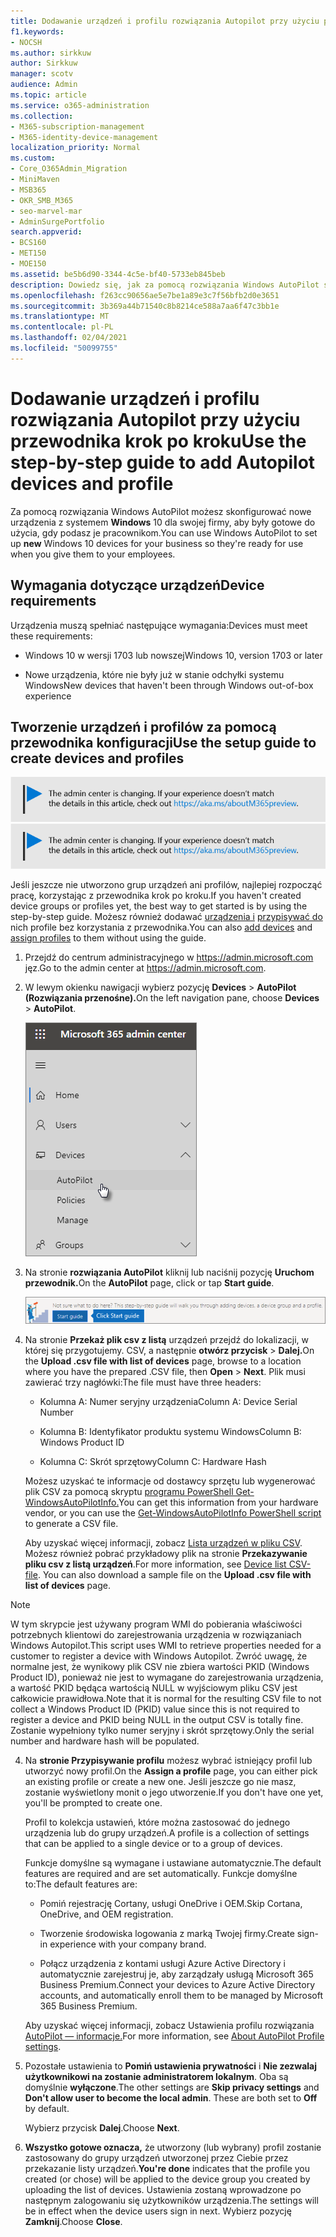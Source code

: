 ```yaml
---
title: Dodawanie urządzeń i profilu rozwiązania Autopilot przy użyciu przewodnika krok po kroku
f1.keywords:
- NOCSH
ms.author: sirkkuw
author: Sirkkuw
manager: scotv
audience: Admin
ms.topic: article
ms.service: o365-administration
ms.collection:
- M365-subscription-management
- M365-identity-device-management
localization_priority: Normal
ms.custom:
- Core_O365Admin_Migration
- MiniMaven
- MSB365
- OKR_SMB_M365
- seo-marvel-mar
- AdminSurgePortfolio
search.appverid:
- BCS160
- MET150
- MOE150
ms.assetid: be5b6d90-3344-4c5e-bf40-5733eb845beb
description: Dowiedz się, jak za pomocą rozwiązania Windows AutoPilot skonfigurować nowe urządzenia z systemem Windows 10 dla swojej firmy, aby były gotowe do użytku przez pracowników.
ms.openlocfilehash: f263cc90656ae5e7be1a89e3c7f56bfb2d0e3651
ms.sourcegitcommit: 3b369a44b71540c8b8214ce588a7aa6f47c3bb1e
ms.translationtype: MT
ms.contentlocale: pl-PL
ms.lasthandoff: 02/04/2021
ms.locfileid: "50099755"
---
```

# <a name="use-the-step-by-step-guide-to-add-autopilot-devices-and-profile"></a><span data-ttu-id="2f0fd-103">Dodawanie urządzeń i profilu rozwiązania Autopilot przy użyciu przewodnika krok po kroku</span><span class="sxs-lookup"><span data-stu-id="2f0fd-103">Use the step-by-step guide to add Autopilot devices and profile</span></span>

<span data-ttu-id="2f0fd-104">Za pomocą rozwiązania Windows AutoPilot możesz skonfigurować nowe urządzenia z systemem **Windows** 10 dla swojej firmy, aby były gotowe do użycia, gdy podasz je pracownikom.</span><span class="sxs-lookup"><span data-stu-id="2f0fd-104">You can use Windows AutoPilot to set up **new** Windows 10 devices for your business so they're ready for use when you give them to your employees.</span></span>
  
## <a name="device-requirements"></a><span data-ttu-id="2f0fd-105">Wymagania dotyczące urządzeń</span><span class="sxs-lookup"><span data-stu-id="2f0fd-105">Device requirements</span></span>

<span data-ttu-id="2f0fd-106">Urządzenia muszą spełniać następujące wymagania:</span><span class="sxs-lookup"><span data-stu-id="2f0fd-106">Devices must meet these requirements:</span></span>
  
- <span data-ttu-id="2f0fd-107">Windows 10 w wersji 1703 lub nowszej</span><span class="sxs-lookup"><span data-stu-id="2f0fd-107">Windows 10, version 1703 or later</span></span>
    
- <span data-ttu-id="2f0fd-108">Nowe urządzenia, które nie były już w stanie odchyłki systemu Windows</span><span class="sxs-lookup"><span data-stu-id="2f0fd-108">New devices that haven't been through Windows out-of-box experience</span></span>
    
## <a name="use-the-setup-guide-to-create-devices-and-profiles"></a><span data-ttu-id="2f0fd-109">Tworzenie urządzeń i profilów za pomocą przewodnika konfiguracji</span><span class="sxs-lookup"><span data-stu-id="2f0fd-109">Use the setup guide to create devices and profiles</span></span>

<span data-ttu-id="2f0fd-110">[![Etykieta informująca, że centrum administracyjne zmienia się, a więcej informacji na ten temat możesz znaleźć w witrynie aka.ms/aboutM365preview.](../media/m365admincenterchanging.png)](https://docs.microsoft.com/office365/admin/microsoft-365-admin-center-preview)</span><span class="sxs-lookup"><span data-stu-id="2f0fd-110">[![Label to let you know the admin center is changing and you can find more details at aka.ms/aboutM365preview.](../media/m365admincenterchanging.png)](https://docs.microsoft.com/office365/admin/microsoft-365-admin-center-preview)</span></span>

<span data-ttu-id="2f0fd-111">Jeśli jeszcze nie utworzono grup urządzeń ani profilów, najlepiej rozpocząć pracę, korzystając z przewodnika krok po kroku.</span><span class="sxs-lookup"><span data-stu-id="2f0fd-111">If you haven't created device groups or profiles yet, the best way to get started is by using the step-by-step guide.</span></span> <span data-ttu-id="2f0fd-112">Możesz również dodawać [urządzenia i](create-and-edit-autopilot-devices.md) [przypisywać do](create-and-edit-autopilot-profiles.md) nich profile bez korzystania z przewodnika.</span><span class="sxs-lookup"><span data-stu-id="2f0fd-112">You can also [add devices](create-and-edit-autopilot-devices.md) and [assign profiles](create-and-edit-autopilot-profiles.md) to them without using the guide.</span></span> 
  
1. <span data-ttu-id="2f0fd-113">Przejdź do centrum administracyjnego w <a href="https://go.microsoft.com/fwlink/p/?linkid=837890" target="_blank">https://admin.microsoft.com</a> jęz.</span><span class="sxs-lookup"><span data-stu-id="2f0fd-113">Go to the admin center at <a href="https://go.microsoft.com/fwlink/p/?linkid=837890" target="_blank">https://admin.microsoft.com</a>.</span></span>

2. <span data-ttu-id="2f0fd-114">W lewym okienku nawigacji wybierz pozycję **Devices** \> **AutoPilot (Rozwiązania przenośne).**</span><span class="sxs-lookup"><span data-stu-id="2f0fd-114">On the left navigation pane, choose **Devices** \> **AutoPilot**.</span></span>

    ![W centrum administracyjnym wybierz urządzenia, a następnie pozycję AutoPilot.](../media/AutoPilot.png)
  
2. <span data-ttu-id="2f0fd-116">Na stronie **rozwiązania AutoPilot** kliknij lub naciśnij pozycję **Uruchom przewodnik.**</span><span class="sxs-lookup"><span data-stu-id="2f0fd-116">On the **AutoPilot** page, click or tap **Start guide**.</span></span>
    
    ![Click Start guide for step-by-step instructions for Autopilot.](../media/31662655-d1e6-437d-87ea-c0dec5da56f7.png)
  
3. <span data-ttu-id="2f0fd-118">Na stronie **Przekaż plik csv z listą** urządzeń przejdź do lokalizacji, w której się przygotujemy. CSV, a następnie **otwórz przycisk** \> **Dalej.**</span><span class="sxs-lookup"><span data-stu-id="2f0fd-118">On the **Upload .csv file with list of devices** page, browse to a location where you have the prepared .CSV file, then **Open** \> **Next**.</span></span> <span data-ttu-id="2f0fd-119">Plik musi zawierać trzy nagłówki:</span><span class="sxs-lookup"><span data-stu-id="2f0fd-119">The file must have three headers:</span></span>
    
    - <span data-ttu-id="2f0fd-120">Kolumna A: Numer seryjny urządzenia</span><span class="sxs-lookup"><span data-stu-id="2f0fd-120">Column A: Device Serial Number</span></span>
    
    - <span data-ttu-id="2f0fd-121">Kolumna B: Identyfikator produktu systemu Windows</span><span class="sxs-lookup"><span data-stu-id="2f0fd-121">Column B: Windows Product ID</span></span>
    
    - <span data-ttu-id="2f0fd-122">Kolumna C: Skrót sprzętowy</span><span class="sxs-lookup"><span data-stu-id="2f0fd-122">Column C: Hardware Hash</span></span>
    
    <span data-ttu-id="2f0fd-123">Możesz uzyskać te informacje od dostawcy sprzętu lub wygenerować plik CSV za pomocą skryptu [programu PowerShell Get-WindowsAutoPilotInfo.](https://www.powershellgallery.com/packages/Get-WindowsAutoPilotInfo)</span><span class="sxs-lookup"><span data-stu-id="2f0fd-123">You can get this information from your hardware vendor, or you can use the [Get-WindowsAutoPilotInfo PowerShell script](https://www.powershellgallery.com/packages/Get-WindowsAutoPilotInfo) to generate a CSV file.</span></span> 
    
    <span data-ttu-id="2f0fd-p103">Aby uzyskać więcej informacji, zobacz [Lista urządzeń w pliku CSV](https://docs.microsoft.com/microsoft-365/admin/misc/device-list). Możesz również pobrać przykładowy plik na stronie **Przekazywanie pliku csv z listą urządzeń**.</span><span class="sxs-lookup"><span data-stu-id="2f0fd-p103">For more information, see [Device list CSV-file](https://docs.microsoft.com/microsoft-365/admin/misc/device-list). You can also download a sample file on the **Upload .csv file with list of devices** page.</span></span> 
    
> [!NOTE]
> <span data-ttu-id="2f0fd-126">W tym skrypcie jest używany program WMI do pobierania właściwości potrzebnych klientowi do zarejestrowania urządzenia w rozwiązaniach Windows Autopilot.</span><span class="sxs-lookup"><span data-stu-id="2f0fd-126">This script uses WMI to retrieve properties needed for a customer to register a device with Windows Autopilot.</span></span> <span data-ttu-id="2f0fd-127">Zwróć uwagę, że normalne jest, że wynikowy plik CSV nie zbiera wartości PKID (Windows Product ID), ponieważ nie jest to wymagane do zarejestrowania urządzenia, a wartość PKID będąca wartością NULL w wyjściowym pliku CSV jest całkowicie prawidłowa.</span><span class="sxs-lookup"><span data-stu-id="2f0fd-127">Note that it is normal for the resulting CSV file to not collect a Windows Product ID (PKID) value since this is not required to register a device and PKID being NULL in the output CSV is totally fine.</span></span> <span data-ttu-id="2f0fd-128">Zostanie wypełniony tylko numer seryjny i skrót sprzętowy.</span><span class="sxs-lookup"><span data-stu-id="2f0fd-128">Only the serial number and hardware hash will be populated.</span></span>
    
4. <span data-ttu-id="2f0fd-129">Na **stronie Przypisywanie profilu** możesz wybrać istniejący profil lub utworzyć nowy profil.</span><span class="sxs-lookup"><span data-stu-id="2f0fd-129">On the **Assign a profile** page, you can either pick an existing profile or create a new one.</span></span> <span data-ttu-id="2f0fd-130">Jeśli jeszcze go nie masz, zostanie wyświetlony monit o jego utworzenie.</span><span class="sxs-lookup"><span data-stu-id="2f0fd-130">If you don't have one yet, you'll be prompted to create one.</span></span> 
    
    <span data-ttu-id="2f0fd-131">Profil to kolekcja ustawień, które można zastosować do jednego urządzenia lub do grupy urządzeń.</span><span class="sxs-lookup"><span data-stu-id="2f0fd-131">A profile is a collection of settings that can be applied to a single device or to a group of devices.</span></span>
    
    <span data-ttu-id="2f0fd-132">Funkcje domyślne są wymagane i ustawiane automatycznie.</span><span class="sxs-lookup"><span data-stu-id="2f0fd-132">The default features are required and are set automatically.</span></span> <span data-ttu-id="2f0fd-133">Funkcje domyślne to:</span><span class="sxs-lookup"><span data-stu-id="2f0fd-133">The default features are:</span></span>
    
    - <span data-ttu-id="2f0fd-134">Pomiń rejestrację Cortany, usługi OneDrive i OEM.</span><span class="sxs-lookup"><span data-stu-id="2f0fd-134">Skip Cortana, OneDrive, and OEM registration.</span></span>
    
    - <span data-ttu-id="2f0fd-135">Tworzenie środowiska logowania z marką Twojej firmy.</span><span class="sxs-lookup"><span data-stu-id="2f0fd-135">Create sign-in experience with your company brand.</span></span>
    
    - <span data-ttu-id="2f0fd-136">Połącz urządzenia z kontami usługi Azure Active Directory i automatycznie zarejestruj je, aby zarządzały usługą Microsoft 365 Business Premium.</span><span class="sxs-lookup"><span data-stu-id="2f0fd-136">Connect your devices to Azure Active Directory accounts, and automatically enroll them to be managed by Microsoft 365 Business Premium.</span></span>
    
    <span data-ttu-id="2f0fd-137">Aby uzyskać więcej informacji, zobacz Ustawienia profilu rozwiązania [AutoPilot — informacje.](autopilot-profile-settings.md)</span><span class="sxs-lookup"><span data-stu-id="2f0fd-137">For more information, see [About AutoPilot Profile settings](autopilot-profile-settings.md).</span></span> 
    
5. <span data-ttu-id="2f0fd-138">Pozostałe ustawienia to **Pomiń ustawienia prywatności** i **Nie zezwalaj użytkownikowi na zostanie administratorem lokalnym**. Oba są domyślnie **wyłączone**.</span><span class="sxs-lookup"><span data-stu-id="2f0fd-138">The other settings are **Skip privacy settings** and **Don't allow user to become the local admin**. These are both set to **Off** by default.</span></span> 
    
    <span data-ttu-id="2f0fd-139">Wybierz przycisk **Dalej**.</span><span class="sxs-lookup"><span data-stu-id="2f0fd-139">Choose **Next**.</span></span>
    
6. <span data-ttu-id="2f0fd-140">**Wszystko gotowe oznacza,** że utworzony (lub wybrany) profil zostanie zastosowany do grupy urządzeń utworzonej przez Ciebie przez przekazanie listy urządzeń.</span><span class="sxs-lookup"><span data-stu-id="2f0fd-140">**You're done** indicates that the profile you created (or chose) will be applied to the device group you created by uploading the list of devices.</span></span> <span data-ttu-id="2f0fd-141">Ustawienia zostaną wprowadzone po następnym zalogowaniu się użytkowników urządzenia.</span><span class="sxs-lookup"><span data-stu-id="2f0fd-141">The settings will be in effect when the device users sign in next.</span></span> <span data-ttu-id="2f0fd-142">Wybierz pozycję **Zamknij**.</span><span class="sxs-lookup"><span data-stu-id="2f0fd-142">Choose **Close**.</span></span>
    
